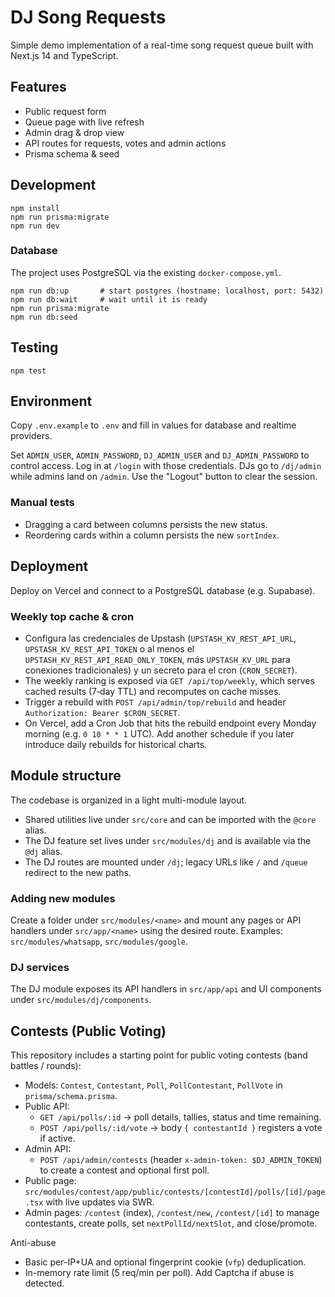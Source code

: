 # DJ Song Requests

Simple demo implementation of a real-time song request queue built with Next.js 14 and TypeScript.

## Features
- Public request form
- Queue page with live refresh
- Admin drag & drop view
- API routes for requests, votes and admin actions
- Prisma schema & seed

## Development
```
npm install
npm run prisma:migrate
npm run dev
```

### Database
The project uses PostgreSQL via the existing `docker-compose.yml`.

```
npm run db:up       # start postgres (hostname: localhost, port: 5432)
npm run db:wait     # wait until it is ready
npm run prisma:migrate
npm run db:seed
```

## Testing
```
npm test
```

## Environment
Copy `.env.example` to `.env` and fill in values for database and realtime providers.

Set `ADMIN_USER`, `ADMIN_PASSWORD`, `DJ_ADMIN_USER` and `DJ_ADMIN_PASSWORD` to control access.
Log in at `/login` with those credentials. DJs go to `/dj/admin` while admins land on `/admin`. Use the "Logout" button to clear the session.

### Manual tests
- Dragging a card between columns persists the new status.
- Reordering cards within a column persists the new `sortIndex`.

## Deployment
Deploy on Vercel and connect to a PostgreSQL database (e.g. Supabase).

### Weekly top cache & cron
- Configura las credenciales de Upstash (`UPSTASH_KV_REST_API_URL`, `UPSTASH_KV_REST_API_TOKEN` o al menos el `UPSTASH_KV_REST_API_READ_ONLY_TOKEN`, más `UPSTASH_KV_URL` para conexiones tradicionales) y un secreto para el cron (`CRON_SECRET`).
- The weekly ranking is exposed via `GET /api/top/weekly`, which serves cached results (7‑day TTL) and recomputes on cache misses.
- Trigger a rebuild with `POST /api/admin/top/rebuild` and header `Authorization: Bearer $CRON_SECRET`.
- On Vercel, add a Cron Job that hits the rebuild endpoint every Monday morning (e.g. `0 10 * * 1` UTC). Add another schedule if you later introduce daily rebuilds for historical charts.

## Module structure

The codebase is organized in a light multi-module layout.

- Shared utilities live under `src/core` and can be imported with the `@core` alias.
- The DJ feature set lives under `src/modules/dj` and is available via the `@dj` alias.
- The DJ routes are mounted under `/dj`; legacy URLs like `/` and `/queue` redirect to the new paths.

### Adding new modules

Create a folder under `src/modules/<name>` and mount any pages or API handlers under `src/app/<name>` using the desired route. Examples: `src/modules/whatsapp`, `src/modules/google`.

### DJ services

The DJ module exposes its API handlers in `src/app/api` and UI components under `src/modules/dj/components`.

## Contests (Public Voting)

This repository includes a starting point for public voting contests (band battles / rounds):

- Models: `Contest`, `Contestant`, `Poll`, `PollContestant`, `PollVote` in `prisma/schema.prisma`.
- Public API:
  - `GET /api/polls/:id` → poll details, tallies, status and time remaining.
  - `POST /api/polls/:id/vote` → body `{ contestantId }` registers a vote if active.
- Admin API:
  - `POST /api/admin/contests` (header `x-admin-token: $DJ_ADMIN_TOKEN`) to create a contest and optional first poll.
- Public page: `src/modules/contest/app/public/contests/[contestId]/polls/[id]/page.tsx` with live updates via SWR.
 - Admin pages: `/contest` (index), `/contest/new`, `/contest/[id]` to manage contestants, create polls, set `nextPollId/nextSlot`, and close/promote.

Anti-abuse
- Basic per-IP+UA and optional fingerprint cookie (`vfp`) deduplication.
- In-memory rate limit (5 req/min per poll). Add Captcha if abuse is detected.

